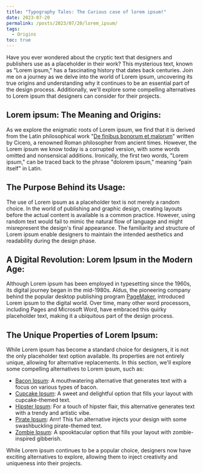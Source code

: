 ```yaml
---
title: "Typography Tales: The Curious case of lorem ipsum!"
date: 2023-07-20
permalink: /posts/2023/07/20/lorem_ipsum/
tags:
  - Origins 
toc: true
---
```

Have you ever wondered about the cryptic text that designers and publishers use
as a placeholder in their work? This mysterious text, known as "Lorem ipsum,"
has a fascinating history that dates back centuries. Join me on a journey as we
delve into the world of Lorem ipsum, uncovering its true origins and
understanding why it continues to be an essential part of the design process.
Additionally, we'll explore some compelling alternatives to Lorem ipsum that
designers can consider for their projects.

## Lorem ipsum: The Meaning and Origins:
As we explore the enigmatic roots of Lorem ipsum, we find that it is derived
from the Latin philosophical work "[De finibus bonorum et
malorum](https://en.wikipedia.org/wiki/De_finibus_bonorum_et_malorum)" written
by Cicero, a renowned Roman philosopher from ancient times. However, the Lorem
ipsum we know today is a corrupted version, with some words omitted and
nonsensical additions. Ironically, the first two words, "Lorem ipsum," can be
traced back to the phrase "dolorem ipsum," meaning "pain itself" in Latin.

## The Purpose Behind its Usage:
The use of Lorem ipsum as a placeholder text is not merely a random choice. In
the world of publishing and graphic design, creating layouts before the actual
content is available is a common practice. However, using random text would
fail to mimic the natural flow of language and might misrepresent the design's
final appearance. The familiarity and structure of Lorem ipsum enable designers
to maintain the intended aesthetics and readability during the design phase.

## A Digital Revolution: Lorem Ipsum in the Modern Age:
Although Lorem ipsum has been employed in typesetting since the 1960s, its
digital journey began in the mid-1980s. Aldus, the pioneering company behind
the popular desktop publishing program
[PageMaker](https://en.wikipedia.org/wiki/Adobe_PageMaker), introduced Lorem
ipsum to the digital world. Over time, many other word processors, including
Pages and Microsoft Word, have embraced this quirky placeholder text, making it
a ubiquitous part of the design process.

## The Unique Properties of Lorem Ipsum:
While Lorem ipsum has become a standard choice for designers, it is not the
only placeholder text option available. Its properties are not entirely unique,
allowing for alternative replacements. In this section, we'll explore some
compelling alternatives to Lorem ipsum, such as:
   - [Bacon Ipsum](https://baconipsum.com/): A mouthwatering alternative that generates text with a focus on various types of bacon.
   - [Cupcake Ipsum](http://www.cupcakeipsum.com/): A sweet and delightful option that fills your layout with cupcake-themed text.
   - [Hipster Ipsum](https://hipsum.co/): For a touch of hipster flair, this alternative generates text with a trendy and artistic vibe.
   - [Pirate Ipsum](https://pirateipsum.me/): Arrr! This fun alternative injects your design with some swashbuckling pirate-themed text.
   - [Zombie Ipsum](http://www.zombieipsum.com/): A spooktacular option that fills your layout with zombie-inspired gibberish.

While Lorem ipsum continues to be a popular choice, designers now have exciting
alternatives to explore, allowing them to inject creativity and uniqueness into
their projects.
